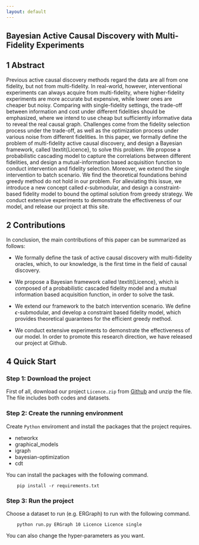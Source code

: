 ```yaml
---
layout: default
---
```


## Bayesian Active Causal Discovery with Multi-Fidelity Experiments

## 1 Abstract

Previous active causal discovery methods regard the data are all from one fidelity, but not from multi-fidelity. In real-world, however, interventional experiments can always acquire from multi-fidelity, where higher-fidelity experiments are more accurate but expensive, while lower ones are cheaper but noisy. Comparing with single-fidelity settings, the trade-off between information and cost under different fidelities should be emphasized, where we intend to use cheap but sufficiently informative data to reveal the real causal graph. Challenges come from the fidelity selection process under the trade-off, as well as the optimization process under various noise from different fidelities. In this paper, we formally define the problem of multi-fidelity active causal discovery, and design a Bayesian framework, called \textit{Licence}, to solve this problem. We propose a probabilistic cascading model to capture the correlations between different fidelities, and design a mutual-information based acquisition function to conduct intervention and fidelity selection. Moreover, we extend the single intervention to batch scenario. We find the theoretical foundations behind greedy method do not hold in our problem. For alleviating this issue, we introduce a new concept called $\epsilon$-submodular, and design a constraint-based fidelity model to bound the optimal solution from greedy strategy. We conduct extensive experiments to demonstrate the effectiveness of our model, and release our project at this site.

## 2 Contributions

In conclusion, the main contributions of this paper can be summarized as follows:

- We formally define the task of active causal discovery with multi-fidelity oracles, which, to our knowledge, is the first time in the field of causal discovery.

- We propose a Bayesian framework called \textit{Licence}, which is composed of a probabilistic cascaded fidelity model and a mutual information based acquisition function, in order to solve the task.

- We extend our framework to the batch intervention scenario. We define $\epsilon$-submodular, and develop a constraint based fidelity model, which provides theoretical guarantees for the efficient greedy method.

- We conduct extensive experiments to demonstrate the effectiveness of our model. In order to promote this research direction, we have released our project at Github.

## 4 Quick Start

### Step 1: Download the project

First of all, download our project `Licence.zip` from [Github](https://github.com/anonymous4sup/Licence/tree/main/project) and unzip the file. The file includes both codes and datasets.

### Step 2: Create the running environment

Create `Python` enviroment and install the packages that the project requires.
- networkx
- graphical_models
- igraph
- bayesian-optimization
- cdt

You can install the packages with the following command.

```
    pip install -r requirements.txt
```

### Step 3: Run the project

Choose a dataset to run (e.g. ERGraph) to run with the following command.

```
    python run.py ERGraph 10 Licence Licence single 
```

You can also change the hyper-parameters as you want.

